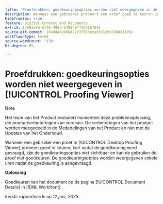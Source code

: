 ```yaml
---
title: 'Proefdrukken: goedkeuringsopties worden niet weergegeven in de proefdrukweergave'
description: Wanneer een gebruiker probeert een proef goed te keuren in de Desktop Proofing Viewer, kort nadat de goedkeuring is aangevraagd, zijn de goedkeuringsopties niet zichtbaar en kan de gebruiker de proef niet goedkeuren. De goedkeuringsopties worden weergegeven enkele uren nadat de goedkeuring is aangevraagd.
hidefromtoc: true
feature: Digital Content and Documents
exl-id: 17e0aa9a-d7f6-490a-b491-ef74371b787e
source-git-commit: 1940d4d2956d22237563eca55d1cb979603187b1
workflow-type: tm+mt
source-wordcount: '139'
ht-degree: 0%

---
```


# Proefdrukken: goedkeuringsopties worden niet weergegeven in [!UICONTROL Proofing Viewer]

>[!NOTE]
>
>Het team van het Product evalueert momenteel deze probleemoplossing, die productverbeteringen kan vereisen. De verbeteringen van het product worden meegedeeld in de Mededelingen van het Product en niet met de Updates van het Onderhoud.

Wanneer een gebruiker een proef in [!UICONTROL Desktop Proofing Viewer] probeert goed te keuren, kort nadat de goedkeuring werd gevraagd, zijn de goedkeuringsopties niet zichtbaar en kan de gebruiker de proef niet goedkeuren. De goedkeuringsopties worden weergegeven enkele uren nadat de goedkeuring is aangevraagd.

**Oplossing**

Goedkeuren van het document op de pagina [!UICONTROL Document Details] in [!DNL Workfront] .

_Eerste rapporteerde op 12 juni, 2023._

<!--CHECK ME - NO VIEWS APRIL-JUNE 2025-->
